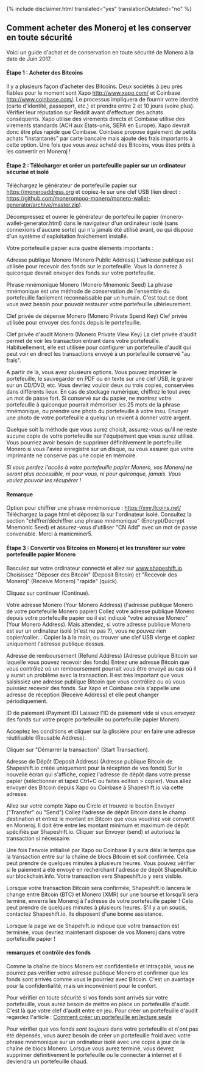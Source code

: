 {% include disclaimer.html translated="yes" translationOutdated="no" %}

## Comment acheter des Moneroj et les conserver en toute sécurité

Voici un guide d'achat et de conservation en toute sécurité de Monero à la date de Juin 2017.

#### Étape 1 : Acheter des Bitcoins

Il y a plusieurs façon d'acheter des Bitcoins. Deux sociétés à peu près fiables pour le moment sont Xapo <http://www.xapo.com/> et Coinbase <http://www.coinbase.com/>. Le processus impliquera de fournir votre identité (carte d'identité, passeport, etc.) et prendra entre 2 et 10 jours (voire plus). Vérifier leur réputation sur Reddit avant d'effectuer des achats conséquents.  Xapo utilise des virements directs et Coinbase utilise des virements standards (ACH aux États-unis, SEPA en Europe).  Xapo devrait donc être plus rapide que Coinbase.  Coinbase propose également de petits achats "instantanés" par carte bancaire mais ajoute des frais importants à cette option. Une fois que vous avez acheté des Bitcoins, vous êtes prêts à les convertir en Moneroj !

#### Étape 2 : Télécharger et créer un portefeuille papier sur un ordinateur sécurisé et isolé

Téléchargez le générateur de portefeuille papier sur https://moneroaddress.org et copiez-le sur une clef USB (lien direct : https://github.com/moneromooo-monero/monero-wallet-generator/archive/master.zip).

Décompressez et ouvrer le générateur de portefeuille papier (monero-wallet-generator.html) dans le navigateur d'un ordinateur isolé (sans connexions d'aucune sorte) qui n'a jamais été utilisé avant, ou qui dispose d'un système d'exploitation fraichement installé.

Votre portefeuille papier aura quatre éléments importants :

Adresse publique Monero (Monero Public Address)
L'adresse publique est utilisée pour recevoir des fonds sur le portefeuille.  Vous la donnerez à quiconque devrait envoyer des fonds sur votre portefeuille.

Phrase mnémonique Monero (Monero Mnemonic Seed)
La phrase mnémonique est une méthode de conservation de l'ensemble du portefeuille facilement reconnaissable par un humain.  C'est tout ce dont vous avez besoin pour pouvoir restaurer votre portefeuille ultérieurement.

Clef privée de dépense Monero (Monero Private Spend Key)
Clef privée utilisée pour envoyer des fonds depuis le portefeuille.

Clef privée d'audit Monero (Monero Private View Key)
La clef privée d'audit permet de voir les transaction entrant dans votre portefeuille. Habituellement, elle est utilisée pour configurer un portefeuille d'audit qui peut voir en direct les transactions envoyé à un portefeuille conservé "au frais".

A partir de là, vous avez plusieurs options.  Vous pouvez imprimer le portefeuille, le sauvegarder en PDF ou en texte sur une clef USB, le graver sur un CD/DVD, etc.  Vous devriez vouloir deux ou trois copies, conservées dans différents lieux.  En cas de stockage numérique, chiffrez le tout avec un mot de passe fort.  Si conservé sur du papier, ne montrez votre portefeuille à quiconque pourrait mémoriser les 25 mots de la phrase mnémonique, ou prendre une photo du portefeuille à votre insu.  Envoyer une photo de votre portefeuille a quelqu'un revient à donner votre argent.

Quelque soit la méthode que vous aurez choisit, assurez-vous qu'il ne reste aucune copie de votre portefeuille sur l'équipement que vous aurez utilisé.  Vous pourriez avoir besoin de supprimer définitivement le portefeuille Monero si vous l'aviez enregistré sur un disque, ou vous assurer que votre imprimante ne conserve pas une copie en mémoire.

*Si vous perdez l'accès à votre portefeuille papier Monero, vos Moneroj ne seront plus accessible, ni pour vous, ni pour quiconque, jamais.  Vous voulez pouvoir les récupérer !*


#### Remarque
Option pour chiffrer une phrase mnémonique :
https://xmr.llcoins.net/
Téléchargez la page html et déposez là sur l'ordinateur isolé. Consultez la section "chiffrer/déchiffrer une phrase mnémonique" (Encrypt/Decrypt Mnemonic Seed) et assurez-vous d'utiliser "CN Add" avec un mot de passe convenable. Merci à manicminer5.



#### Étape 3 : Convertir vos Bitcoins en Moneroj et les transférer sur votre portefeuille papier Monero

Basculez sur votre ordinateur connecté et allez sur www.shapeshift.io. Choisissez "Déposer des Bitcoin" (Deposit Bitcoin) et "Recevoir des Moneroj" (Receive Monero) "rapide" (quick).

Cliquez sur continuer (Continue).

Votre adresse Monero (Your Monero Address) (l'adresse publique Monero de votre portefeuille Monero papier)
Collez votre adresse publique Monero depuis votre portefeuille papier où il est indiqué "votre adresse Monero" (Your Monero Address).   Mais attendez, si votre adresse publique Monero est sur un ordinateur isolé (n'est ne pas ?), vous ne pouvez rien copier/coller...  Copier la à la main, ou trouver une clef USB vierge et copiez uniquement l'adresse publique dessus.

Adresse de remboursement (Refund Address) (Adresse publique Bitcoin sur laquelle vous pouvez recevoir des fonds)
Entrez une adresse Bitcoin que vous contrôlez où un remboursement pourrait vous être envoyé au cas où il y aurait un problème avec la transaction.  Il est très important que vous saisissiez une adresse publique Bitcoin que vous contrôliez ou où vous puissiez recevoir des fonds.  Sur Xapo et Coinbase cela s'appelle une adresse de réception (Receive Address) et elle peut changer périodiquement.

ID de paiement (Payment ID)
Laissez l'ID de paiement vide si vous envoyez des fonds sur votre propre portefeuille ou portefeuille papier Monero.

Acceptez les conditions et cliquer sur la glissière pour en faire une adresse réutilisable (Reusable Address).  

Cliquer sur "Démarrer la transaction" (Start Transaction).

Adresse de Dépôt (Deposit Address) (Adresse publique Bitcoin de Shapeshift.io créée uniquement pour la réception de vos fonds)
Sur le nouvelle écran qui s'affiche, copiez l'adresse de dépôt dans votre presse papier (sélectionner et tapez Ctrl+C ou faites edition > copier).  Vous allez envoyer des Bitcoin depuis Xapo ou Coinbase à Shapeshift.io via cette adresse.

Allez sur votre compte Xapo ou Circle et trouvez le bouton Envoyer ("Transfer" ou "Send") Collez l'adresse de dépôt Bitcoin dans le champ destination et entrez le montant en Bitcoin que vous voudriez voir convertit en Moneroj.  Il doit être entre les montant minimum et maximum de dépôt spécifiés par Shapeshift.io.  Cliquer sur Envoyer (send) et autorisez la transaction si nécessaire.

Une fois l'envoie initialisé par Xapo ou Coinbase il y aura délai le temps que la transaction entre sur la chaîne de blocs Bitcoin et soit confirmée.  Cela peut prendre de quelques minutes à plusieurs heures.  Vous pouvez vérifier si le paiement a été envoyé en recherchant l'adresse de dépôt Shapeshift.io sur blockchain.info.  Votre transaction vers Shapeshift.io y sera visible.

Lorsque votre transaction Bitcoin sera confirmée, Shapeshift.io lancera le change entre Bitcoin (BTC) et Monero (XMR) sur une bourse et lorsqu'il sera terminé, enverra les Moneroj à l'adresse de votre portefeuille papier !  Cela peut prendre de quelques minutes à plusieurs heures.  S'il y a un soucis, contactez Shapeshift.io.  Ils disposent d'une bonne assistance.

Lorsque la page we de Shapehift.io indique que votre transaction est terminée, vous devriez maintenant disposer de vos Moneroj dans votre portefeuille papier !


#### remarques et contrôle des fonds
Comme la chaîne de blocs Monero est confidentielle et intraçable, vous ne pourrez pas vérifier votre adresse publique Monero et confirmer que les fonds sont arrivés comme vous le pourriez avec Bitcoin.  C'est un avantage pour la confidentialité, mais un inconvénient pour le confort.

Pour vérifier en toute sécurité si vos fonds sont arrivés sur votre portefeuille, vous aurez besoin de mettre en place un portefeuille d'audit.  C'est là que votre clef d'audit entre en jeu.  Pour créer un portefeuille d'audit regardez l'article : [Comment créer un portefeuille en lecture seule]({{site.baseurl}}/resources/user-guides/view_only.html)

Pour vérifier que vos fonds *sont toujours* dans votre portefeuille et n'ont pas été dépensés, vous aurez besoin de créer un portefeuille froid avec votre phrase mnémonique sur un ordinateur isolé avec une copie à jour de la chaîne de blocs Monero. Lorsque vous aurez terminé, vous devrez supprimer définitivement le portefeuille ou le connecter à internet et il deviendra un portefeuille chaud.



